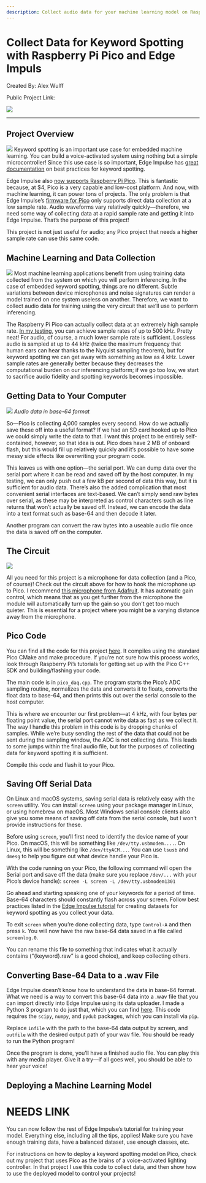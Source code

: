 ```yaml
---
description: Collect audio data for your machine learning model on Raspberry Pi Pico.
---
```


# Collect Data for Keyword Spotting with Raspberry Pi Pico and Edge Impuls

Created By:
Alex Wulff

Public Project Link:
[]()

![](.gitbook/assets/pico-collect/img_3512_RJ8fdfmh7U.jpg)

- - - -
## Project Overview
![](.gitbook/assets/pico-collect/cropped.jpg)
Keyword spotting is an important use case for embedded machine learning. You can build a voice-activated system using nothing but a simple microcontroller! Since this use case is so important, Edge Impulse has [great documentation](https://www.edgeimpulse.com/blog/getting-started-wizard-train-your-first-keyword-spotting-model-in-under-5-minutes) on best practices for keyword spotting.

Edge Impulse also [now supports Raspberry Pi Pico](https://www.edgeimpulse.com/blog/announcing-official-support-for-the-raspberry-pi-pico-rp2040). This is fantastic because, at $4, Pico is a very capable and low-cost platform. And now, with machine learning, it can power tons of projects. The only problem is that Edge Impulse’s [firmware for Pico](https://github.com/edgeimpulse/firmware-pi-rp2040) only supports direct data collection at a low sample rate. Audio waveforms vary relatively quickly—therefore, we need some way of collecting data at a rapid sample rate and getting it into Edge Impulse. That’s the purpose of this project!

This project is not just useful for audio; any Pico project that needs a higher sample rate can use this same code.

## Machine Learning and Data Collection
![](.gitbook/assets/pico-collect/img_3512_RJ8fdfmh7U.jpg)
Most machine learning applications benefit from using training data collected from the system on which you will perform inferencing. In the case of embedded keyword spotting, things are no different. Subtle variations between device microphones and noise signatures can render a model trained on one system useless on another. Therefore, we want to collect audio data for training using the very circuit that we’ll use to perform inferencing.

The Raspberry Pi Pico can actually collect data at an extremely high sample rate. [In my testing](https://www.hackster.io/AlexWulff/adc-sampling-and-fft-on-raspberry-pi-pico-f883dd), you can achieve sample rates of up to 500 kHz. Pretty neat! For audio, of course, a much lower sample rate is sufficient. Lossless audio is sampled at up to 44 kHz (twice the maximum frequency that human ears can hear thanks to the Nyquist sampling theorem), but for keyword spotting we can get away with something as low as 4 kHz. Lower sample rates are generally better because they decreases the computational burden on our inferencing platform; if we go too low, we start to sacrifice audio fidelity and spotting keywords becomes impossible.

## Getting Data to Your Computer
![](.gitbook/assets/pico-collect/A54ED154-E3BB-46C6-9C99-9024BD8868B6.png)
_Audio data in base-64 format_

So—Pico is collecting 4,000 samples every second. How do we actually save these off into a useful format? If we had an SD card hooked up to Pico we could simply write the data to that. I want this project to be entirely self-contained, however, so that idea is out. Pico does have 2 MB of onboard flash, but this would fill up relatively quickly and it’s possible to have some messy side effects like overwriting your program code.

This leaves us with one option—the serial port. We can dump data over the serial port where it can be read and saved off by the host computer. In my testing, we can only push out a few kB per second of data this way, but it is sufficient for audio data. There’s also the added complication that most convenient serial interfaces are text-based. We can’t simply send raw bytes over serial, as these may be interpreted as control characters such as line returns that won’t actually be saved off. Instead, we can encode the data into a text format such as base-64 and then decode it later.

Another program can convert the raw bytes into a useable audio file once the data is saved off on the computer.

## The Circuit
![](.gitbook/assets/pico-collect/779729FE-A6C5-4344-BFFD-7A82105CF072.png)

All you need for this project is a microphone for data collection (and a Pico, of course)! Check out the circuit above for how to hook the microphone up to Pico. I recommend [this microphone from Adafruit](https://www.amazon.com/Adafruit-Electret-Microphone-Amplifier-MAX9814/dp/B00SLYAI9K?crid=1X1U8WDI8EWI2&keywords=agc+microphone+adafruit&qid=1657032384&sprefix=agc+microphone+adafruit,aps,60&sr=8-4&linkCode=sl1&tag=alex040-20&linkId=cea31751db0847b9031760d4304b0be2&language=en_US&ref_=as_li_ss_tl). It has automatic gain control, which means that as you get further from the microphone the module will automatically turn up the gain so you don’t get too much quieter. This is essential for a project where you might be a varying distance away from the microphone.

## Pico Code
You can find all the code for this project [here](https://github.com/AlexFWulff/awulff-pico-playground/tree/main/pico-daq). It compiles using the standard Pico CMake and make procedure. If you’re not sure how this process works, look through Raspberry Pi’s tutorials for getting set up with the Pico C++ SDK and building/flashing your code.

The main code is in `pico_daq.cpp`. The program starts the Pico’s ADC sampling routine, normalizes the data and converts it to floats, converts the float data to base-64, and then prints this out over the serial console to the host computer.

This is where we encounter our first problem—at 4 kHz, with four bytes per floating point value, the serial port cannot write data as fast as we collect it. The way I handle this problem in this code is by dropping chunks of samples. While we’re busy sending the rest of the data that could not be sent during the sampling window, the ADC is not collecting data. This leads to some jumps within the final audio file, but for the purposes of collecting data for keyword spotting it is sufficient. 

Compile this code and flash it to your Pico.

## Saving Off Serial Data
On Linux and macOS systems, saving serial data is relatively easy with the `screen` utility. You can install `screen` using your package manager in Linux, or using homebrew on macOS. Most Windows serial console clients also give you some means of saving off data from the serial console, but I won’t provide instructions for these.

Before using `screen`, you’ll first need to identify the device name of your Pico. On macOS, this will be something like `/dev/tty.usbmodem....`. On Linux, this will be something like `/dev/ttyACM...`. You can use `lsusb` and `dmesg` to help you figure out what device handle your Pico is.

With the code running on your Pico, the following command will open the Serial port and save off the data (make sure you replace `/dev/...` with your Pico’s device handle):
`screen -L screen -L /dev/tty.usbmodem1301`

Go ahead and starting speaking one of your keywords for a period of time. Base-64 characters should constantly flash across your screen. Follow best practices listed in the [Edge Impulse tutorial](https://docs.edgeimpulse.com/docs/tutorials/responding-to-your-voice) for creating datasets for keyword spotting as you collect your data.

To exit `screen` when you’re done collecting data, type `Control-A` and then press `k`. You will now have the raw base-64 data saved in a file called `screenlog.0`.

You can rename this file to something that indicates what it actually contains (“{keyword}.raw” is a good choice), and keep collecting others.

## Converting Base-64 Data to a .wav File
Edge Impulse doesn’t know how to understand the data in base-64 format. What we need is a way to convert this base-64 data into a .wav file that you can import directly into Edge Impulse using its data uploader. I made a Python 3 program to do just that, which you can find [here](https://github.com/AlexFWulff/awulff-pico-playground/blob/main/pico-daq/py/b64_float_to_wave.py). This code requires the `scipy`, `numpy`, and `pydub` packages, which you can install via `pip`.

Replace `infile` with the path to the base-64 data output by screen, and `outfile` with the desired output path of your wav file. You should be ready to run the Python program!

Once the program is done, you’ll have a finished audio file. You can play this with any media player. Give it a try—if all goes well, you should be able to hear your voice!

## Deploying a Machine Learning Model
# NEEDS LINK
You can now follow the rest of Edge Impulse’s tutorial for training your model. Everything else, including all the tips, applies! Make sure you have enough training data, have a balanced dataset, use enough classes, etc.

For instructions on how to deploy a keyword spotting model on Pico, check out my project that uses Pico as the brains of a voice-activated lighting controller. In that project I use this code to collect data, and then show how to use the deployed model to control your projects!




